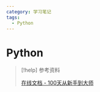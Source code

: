 ```yaml
---
category: 学习笔记
tags:
  - Python
---
```


# Python

> [!help] 参考资料
> 
> [在线文档 - 100天从新手到大师](https://github.com/jackfrued/Python-100-Days)
